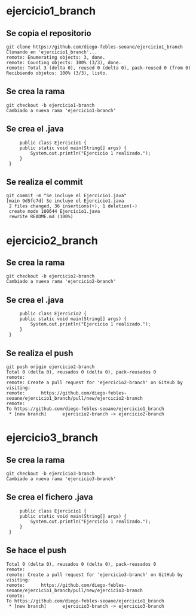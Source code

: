 # ejercicio1_branch

## Se copia el repositorio

```code
git clone https://github.com/diego-febles-seoane/ejercicio1_branch
Clonando en 'ejercicio1_branch'...
remote: Enumerating objects: 3, done.
remote: Counting objects: 100% (3/3), done.
remote: Total 3 (delta 0), reused 0 (delta 0), pack-reused 0 (from 0)
Recibiendo objetos: 100% (3/3), listo.
```

## Se crea la rama

```code
git checkout -b ejercicio1-branch
Cambiado a nueva rama 'ejercicio1-branch'
```

## Se crea el .java

```code
     public class Ejercicio1 {
     public static void main(String[] args) {
         System.out.println("Ejercicio 1 realizado.");
     }
 }    
```

## Se realiza el commit

```code
git commit -m "Se incluye el Ejercicio1.java"
[main 9d5fc7d] Se incluye el Ejercicio1.java
 2 files changed, 36 insertions(+), 1 deletion(-)
 create mode 100644 Ejercicio1.java
 rewrite README.md (100%)
 ```

 # ejercicio2_branch

 ## Se crea la rama

```code
git checkout -b ejercicio2-branch
Cambiado a nueva rama 'ejercicio2-branch'
```

## Se crea el .java

```code
     public class Ejercicio2 {
     public static void main(String[] args) {
         System.out.println("Ejercicio 1 realizado.");
     }
 }    
```

## Se realiza el push

```code
git push origin ejercicio2-branch
Total 0 (delta 0), reusados 0 (delta 0), pack-reusados 0
remote: 
remote: Create a pull request for 'ejercicio2-branch' on GitHub by visiting:
remote:      https://github.com/diego-febles-seoane/ejercicio1_branch/pull/new/ejercicio2-branch
remote: 
To https://github.com/diego-febles-seoane/ejercicio1_branch
 * [new branch]      ejercicio2-branch -> ejercicio2-branch
```

# ejercicio3_branch

## Se crea la rama

```code
git checkout -b ejercicio3-branch
Cambiado a nueva rama 'ejercicio3-branch'
```

## Se crea el fichero .java

```code
     public class Ejercicio1 {
     public static void main(String[] args) {
         System.out.println("Ejercicio 1 realizado.");
     }
 }    
```

## Se hace el push 

```code
Total 0 (delta 0), reusados 0 (delta 0), pack-reusados 0
remote: 
remote: Create a pull request for 'ejercicio3-branch' on GitHub by visiting:
remote:      https://github.com/diego-febles-seoane/ejercicio1_branch/pull/new/ejercicio3-branch
remote: 
To https://github.com/diego-febles-seoane/ejercicio1_branch
 * [new branch]      ejercicio3-branch -> ejercicio3-branch
```
